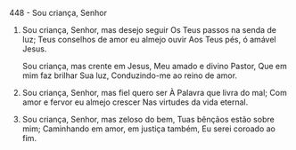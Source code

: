 448 - Sou criança, Senhor

1. Sou criança, Senhor, mas desejo seguir
   Os Teus passos na senda de luz;
   Teus conselhos de amor eu almejo ouvir
   Aos Teus pés, ó amável Jesus.

   Sou criança, mas crente em Jesus,
   Meu amado e divino Pastor,
   Que em mim faz brilhar Sua luz,
   Conduzindo-me ao reino de amor.

2. Sou criança, Senhor, mas fiel quero ser
   À Palavra que livra do mal;
   Com amor e fervor eu almejo crescer
   Nas virtudes da vida eternal.

3. Sou criança, Senhor, mas zeloso do bem,
   Tuas bênçãos estão sobre mim;
   Caminhando em amor, em justiça também,
   Eu serei coroado ao fim.
